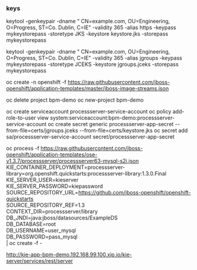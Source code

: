 ### keys

keytool -genkeypair -dname " CN=example.com, OU=Engineering, O=Progress, ST=Co. Dublin, C=IE" -validity 365 -alias https -keypass mykeystorepass -storetype JKS -keystore keystore.jks -storepass mykeystorepass

keytool -genkeypair -dname " CN=example.com, OU=Engineering, O=Progress, ST=Co. Dublin, C=IE" -validity 365 -alias jgroups -keypass mykeystorepass -storetype JCEKS -keystore jgroups.jceks -storepass mykeystorepass

oc create -n openshift -f https://raw.githubusercontent.com/jboss-openshift/application-templates/master/jboss-image-streams.json

oc delete project bpm-demo
oc new-project bpm-demo

oc create serviceaccount processserver-service-account
oc policy add-role-to-user view system:serviceaccount:bpm-demo:processserver-service-account
oc create secret generic processserver-app-secret --from-file=certs/jgroups.jceks --from-file=certs/keystore.jks
oc secret add sa/processserver-service-account secret/processserver-app-secret

oc process -f https://raw.githubusercontent.com/jboss-openshift/application-templates/ose-v1.3.7/processserver/processserver63-mysql-s2i.json \
KIE_CONTAINER_DEPLOYMENT=processserver-library=org.openshift.quickstarts:processserver-library:1.3.0.Final \
KIE_SERVER_USER=kieserver \
KIE_SERVER_PASSWORD=kiepassword \
SOURCE_REPOSITORY_URL=https://github.com/jboss-openshift/openshift-quickstarts \
SOURCE_REPOSITORY_REF=1.3 \
CONTEXT_DIR=processserver/library \
DB_JNDI=java:jboss/datasources/ExampleDS \
DB_DATABASE=root \
DB_USERNAME=user_mysql \
DB_PASSWORD=pass_mysql \
 | oc create -f -

http://kie-app-bpm-demo.192.168.99.100.xip.io/kie-server/services/rest/server


